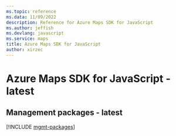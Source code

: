 ```yaml
---
ms.topic: reference
ms.data: 11/09/2022
description: Reference for Azure Maps SDK for JavaScript
ms.author: jeffish
ms.devlang: javascript
ms.service: maps
title: Azure Maps SDK for JavaScript
author: xirzec
---
```

# Azure Maps SDK for JavaScript - latest

## Management packages - latest
[!INCLUDE [mgmt-packages](maps-mgmt-index.md)]